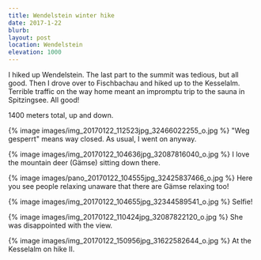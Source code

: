 ```yaml
---
title: Wendelstein winter hike
date: 2017-1-22
blurb:
layout: post
location: Wendelstein
elevation: 1000
---
```


I hiked up Wendelstein. The last part to the summit was tedious, but all good.
Then I drove over to Fischbachau and hiked up to the Kesselalm.
Terrible traffic on the way home meant an impromptu trip to the sauna
in Spitzingsee. All good!

1400 meters total, up and down.

{% image images/img_20170122_112523jpg_32466022255_o.jpg %}
"Weg gesperrt" means way closed. As usual, I went on anyway.



{% image images/img_20170122_104636jpg_32087816040_o.jpg %}
I love the mountain deer (Gämse) sitting down there.


{% image images/pano_20170122_104555jpg_32425837466_o.jpg %}
Here you see people relaxing unaware that there are Gämse relaxing too!


{% image images/img_20170122_104655jpg_32344589541_o.jpg %}
Selfie!

{% image images/img_20170122_110424jpg_32087822120_o.jpg %}
She was disappointed with the view.


{% image images/img_20170122_150956jpg_31622582644_o.jpg %}
At the Kesselalm on hike II.









